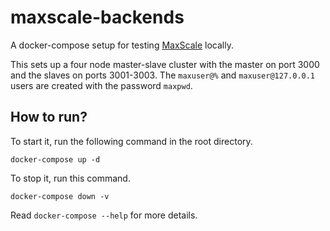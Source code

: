 # maxscale-backends

A docker-compose setup for testing
[MaxScale](https://github.com/mariadb-corporation/MaxScale) locally.

This sets up a four node master-slave cluster with the master on port 3000 and
the slaves on ports 3001-3003. The `maxuser@%` and `maxuser@127.0.0.1` users are
created with the password `maxpwd`.

## How to run?

To start it, run the following command in the root directory.

```
docker-compose up -d
```

To stop it, run this command.

```
docker-compose down -v
```

Read `docker-compose --help` for more details.
